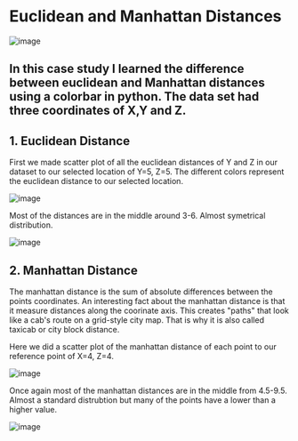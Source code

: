 # Euclidean and Manhattan Distances

![image](https://user-images.githubusercontent.com/86930309/227796892-ba9031f1-28e7-4bab-a32c-6c96c344fde7.png)

## In this case study I learned the difference between euclidean and Manhattan distances using a colorbar in python. The data set had three coordinates of X,Y and Z.

## 1. Euclidean Distance

First we made scatter plot of all the euclidean distances of Y and Z in our dataset to our selected location of Y=5, Z=5. The different colors represent the euclidean distance to our selected location.

![image](https://user-images.githubusercontent.com/86930309/227797905-5c977390-b9d0-4420-9a3e-be2582ae14e5.png)

Most of the distances are in the middle around 3-6. Almost symetrical distribution.

![image](https://user-images.githubusercontent.com/86930309/227799407-8cfb66f2-5eb2-4d37-9d97-a74c7fa1e42f.png)

## 2. Manhattan Distance

The manhattan distance is the sum of absolute differences between the points coordinates. An interesting fact about the manhattan distance is that it measure distances along the coorinate axis. This creates "paths" that look like a cab's route on a grid-style city map. That is why it is also called taxicab or city block distance.

Here we did a scatter plot of the manhattan distance of each point to our reference point of X=4, Z=4.

![image](https://user-images.githubusercontent.com/86930309/227798085-c894e669-2ec3-4606-a3c9-de126f0becaf.png)

Once again most of the manhattan distances are in the middle from 4.5-9.5. Almost a standard distrubtion but many of the points have a lower than a higher value.

![image](https://user-images.githubusercontent.com/86930309/227799652-fe37e6f5-833d-4516-b5e3-4aa042b984fe.png)
